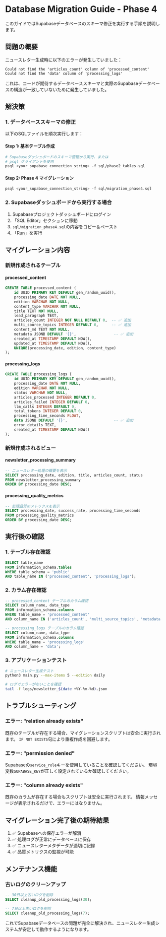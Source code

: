 # Database Migration Guide - Phase 4

このガイドではSupabaseデータベースのスキーマ修正を実行する手順を説明します。

## 問題の概要

ニュースレター生成時に以下のエラーが発生していました：

```
Could not find the 'articles_count' column of 'processed_content'
Could not find the 'data' column of 'processing_logs'
```

これは、コードが期待するデータベーススキーマと実際のSupabaseデータベースの構造が一致していないために発生していました。

## 解決策

### 1. データベーススキーマの修正

以下のSQLファイルを順次実行します：

#### Step 1: 基本テーブル作成
```bash
# Supabaseダッシュボードのスキーマ管理から実行、または
# psql クライアントを使用
psql <your_supabase_connection_string> -f sql/phase2_tables.sql
```

#### Step 2: Phase 4 マイグレーション
```bash
psql <your_supabase_connection_string> -f sql/migration_phase4.sql
```

### 2. Supabaseダッシュボードから実行する場合

1. Supabaseプロジェクトダッシュボードにログイン
2. 「SQL Editor」セクションに移動
3. `sql/migration_phase4.sql`の内容をコピー＆ペースト
4. 「Run」を実行

## マイグレーション内容

### 新規作成されるテーブル

#### processed_content
```sql
CREATE TABLE processed_content (
    id UUID PRIMARY KEY DEFAULT gen_random_uuid(),
    processing_date DATE NOT NULL,
    edition VARCHAR NOT NULL,
    content_type VARCHAR NOT NULL,
    title TEXT NOT NULL,
    lead_paragraph TEXT,
    articles_count INTEGER NOT NULL DEFAULT 0,  -- ✅ 追加
    multi_source_topics INTEGER DEFAULT 0,      -- ✅ 追加
    content_md TEXT NOT NULL,
    metadata JSONB DEFAULT '{}',                 -- ✅ 追加
    created_at TIMESTAMP DEFAULT NOW(),
    updated_at TIMESTAMP DEFAULT NOW(),
    UNIQUE(processing_date, edition, content_type)
);
```

#### processing_logs
```sql
CREATE TABLE processing_logs (
    id UUID PRIMARY KEY DEFAULT gen_random_uuid(),
    processing_date DATE NOT NULL,
    edition VARCHAR NOT NULL,
    status VARCHAR NOT NULL,
    articles_processed INTEGER DEFAULT 0,
    articles_failed INTEGER DEFAULT 0,
    llm_calls INTEGER DEFAULT 0,
    total_tokens INTEGER DEFAULT 0,
    processing_time_seconds FLOAT,
    data JSONB DEFAULT '{}',                     -- ✅ 追加
    error_details TEXT,
    created_at TIMESTAMP DEFAULT NOW()
);
```

### 新規作成されるビュー

#### newsletter_processing_summary
```sql
-- ニュースレター処理の概要を表示
SELECT processing_date, edition, title, articles_count, status
FROM newsletter_processing_summary 
ORDER BY processing_date DESC;
```

#### processing_quality_metrics
```sql
-- 処理品質のメトリクスを表示
SELECT processing_date, success_rate, processing_time_seconds 
FROM processing_quality_metrics 
ORDER BY processing_date DESC;
```

## 実行後の確認

### 1. テーブル存在確認
```sql
SELECT table_name 
FROM information_schema.tables 
WHERE table_schema = 'public' 
AND table_name IN ('processed_content', 'processing_logs');
```

### 2. カラム存在確認
```sql
-- processed_content テーブルのカラム確認
SELECT column_name, data_type 
FROM information_schema.columns 
WHERE table_name = 'processed_content'
AND column_name IN ('articles_count', 'multi_source_topics', 'metadata');

-- processing_logs テーブルのカラム確認
SELECT column_name, data_type 
FROM information_schema.columns 
WHERE table_name = 'processing_logs'
AND column_name = 'data';
```

### 3. アプリケーションテスト
```bash
# ニュースレター生成テスト
python3 main.py --max-items 5 --edition daily

# ログでエラーがないことを確認
tail -f logs/newsletter_$(date +%Y-%m-%d).json
```

## トラブルシューティング

### エラー: "relation already exists"
既存のテーブルが存在する場合、マイグレーションスクリプトは安全に実行されます。
`IF NOT EXISTS`句により重複作成を回避します。

### エラー: "permission denied"
Supabaseの`service_role`キーを使用していることを確認してください。
環境変数`SUPABASE_KEY`が正しく設定されているか確認してください。

### エラー: "column already exists"
既存のカラムが存在する場合もスクリプトは安全に実行されます。
情報メッセージが表示されるだけで、エラーにはなりません。

## マイグレーション完了後の期待結果

1. ✅ Supabaseへの保存エラーが解消
2. ✅ 処理ログが正常にデータベースに保存
3. ✅ ニュースレターメタデータが適切に記録
4. ✅ 品質メトリクスの監視が可能

## メンテナンス機能

### 古いログのクリーンアップ
```sql
-- 30日以上古いログを削除
SELECT cleanup_old_processing_logs(30);

-- 7日以上古いログを削除
SELECT cleanup_old_processing_logs(7);
```

これでSupabaseデータベースの問題が完全に解決され、ニュースレター生成システムが安定して動作するようになります。
